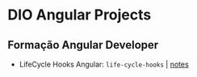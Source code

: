 # DIO Angular Projects

## Formação Angular Developer

- LifeCycle Hooks Angular: `life-cycle-hooks` | [notes](https://docs.google.com/document/d/1tOiRgjMPOgf--v1F_5cGj2Xa_KQqgLCBIg9sBJh5NFo/edit?usp=sharing)